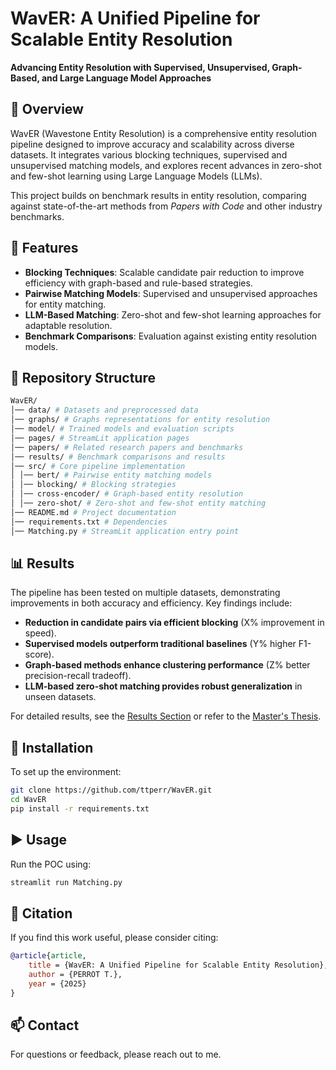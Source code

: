 # WavER: A Unified Pipeline for Scalable Entity Resolution

**Advancing Entity Resolution with Supervised, Unsupervised, Graph-Based, and Large Language Model Approaches**

## 📌 Overview

WavER (Wavestone Entity Resolution) is a comprehensive entity resolution pipeline designed to improve accuracy and
scalability across diverse datasets. It integrates various blocking techniques, supervised and unsupervised matching
models, and explores recent advances in zero-shot and few-shot learning using Large Language Models (LLMs).

This project builds on benchmark results in entity resolution, comparing against state-of-the-art methods from _Papers
with Code_ and other industry benchmarks.

## 🚀 Features

- **Blocking Techniques**: Scalable candidate pair reduction to improve efficiency with graph-based and rule-based
  strategies.
- **Pairwise Matching Models**: Supervised and unsupervised approaches for entity matching.
- **LLM-Based Matching**: Zero-shot and few-shot learning approaches for adaptable resolution.
- **Benchmark Comparisons**: Evaluation against existing entity resolution models.

## 📂 Repository Structure

```bash
WavER/
│── data/ # Datasets and preprocessed data
│── graphs/ # Graphs representations for entity resolution
│── model/ # Trained models and evaluation scripts
│── pages/ # StreamLit application pages
│── papers/ # Related research papers and benchmarks
│── results/ # Benchmark comparisons and results
│── src/ # Core pipeline implementation
│ │── bert/ # Pairwise entity matching models
│ │── blocking/ # Blocking strategies
│ │── cross-encoder/ # Graph-based entity resolution
│ │── zero-shot/ # Zero-shot and few-shot entity matching
│── README.md # Project documentation
│── requirements.txt # Dependencies
│── Matching.py # StreamLit application entry point
```

## 📊 Results

The pipeline has been tested on multiple datasets, demonstrating improvements in both accuracy and efficiency. Key
findings include:

- **Reduction in candidate pairs via efficient blocking** (X% improvement in speed).
- **Supervised models outperform traditional baselines** (Y% higher F1-score).
- **Graph-based methods enhance clustering performance** (Z% better precision-recall tradeoff).
- **LLM-based zero-shot matching provides robust generalization** in unseen datasets.

For detailed results, see the [Results Section](./results/) or refer to the [Master's Thesis](#).

## 🔧 Installation

To set up the environment:

```bash
git clone https://github.com/ttperr/WavER.git
cd WavER
pip install -r requirements.txt
```

## ▶️ Usage

Run the POC using:

```bash
streamlit run Matching.py
```

## 📖 Citation

If you find this work useful, please consider citing:

```bibtex
@article{article,
    title = {WavER: A Unified Pipeline for Scalable Entity Resolution},
    author = {PERROT T.},
    year = {2025}
}
```

## 📫 Contact

For questions or feedback, please reach out to me.
